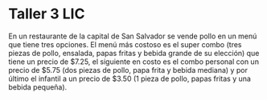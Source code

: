 # Taller 3 LIC
 En un restaurante de la capital de San Salvador se vende pollo en un menú que tiene tres opciones. El menú más costoso es el super combo (tres piezas de pollo, ensalada, papas fritas y bebida grande de su elección) que tiene un precio de $7.25, el siguiente en costo es el combo personal con un precio de $5.75 (dos piezas de pollo, papa frita y bebida mediana) y por último el infantil a un precio de $3.50 (1 pieza de pollo, papas fritas y una bebida pequeña).
